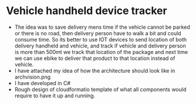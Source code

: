 # Vehicle handheld device tracker
- The idea was to save delivery mens time if the vehicle cannot be parked or there is no road, then delivery person have to walk a bit and could consume time. So its better to use IOT devices to send location of both delivery handheld and vehicle, and track if vehicle and delivery person is more than 500mt we track that location of the package and next time we can use ebike to deliver that product to that location instead of vehicle.
- I have attached my idea of how the architecture should look like in archvision.png
- I have developed in C#
- Rough design of cloudformatio template of what all components would require to have it up and running.
  
